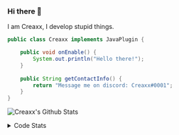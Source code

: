 ### Hi there 👋

I am Creaxx, I develop stupid things. 

```java
public class Creaxx implements JavaPlugin {

    public void onEnable() {
        System.out.println("Hello there!");
    }
    
    public String getContactInfo() {
        return "Message me on discord: Creaxx#0001";
    }
}
```
![Creaxx's Github Stats](https://github-readme-stats-creaxxogs-projects.vercel.app/api?username=CreaxxOG&show_icons=true&theme=dark&count_private=true)

<details>
  <summary>Code Stats</summary>

<!--START_SECTION:waka-->

```txt
Java              11 hrs 52 mins  █████████████████████▓░░░   86.83 %
YAML              36 mins         █░░░░░░░░░░░░░░░░░░░░░░░░   04.41 %
XML               33 mins         █░░░░░░░░░░░░░░░░░░░░░░░░   04.05 %
Kotlin            18 mins         ▓░░░░░░░░░░░░░░░░░░░░░░░░   02.22 %
Docker            15 mins         ▒░░░░░░░░░░░░░░░░░░░░░░░░   01.84 %
```

<!--END_SECTION:waka-->
</details>
